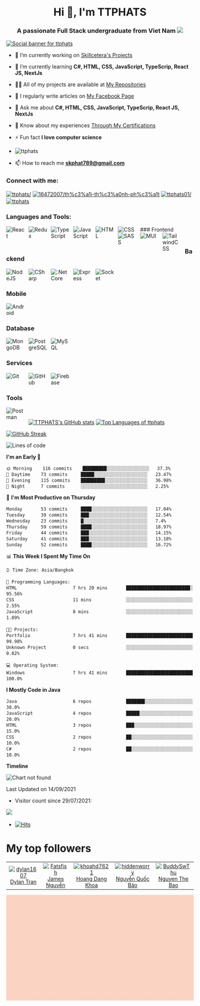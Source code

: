 <h1 align="center">Hi 👋, I'm TTPHATS</h1>

<h3 align="center">A passionate Full Stack undergraduate from Viet Nam
<img src="https://media.giphy.com/media/hvRJCLFzcasrR4ia7z/giphy.gif" width="25px"></h3>

[![Social banner for ttphats](https://github.com/ttphats/ttphats/blob/main/assets/ttphats.gif)](https://www.facebook.com/ttphats01/)

- 🔭 I’m currently working on [Skillcetera's Projects](https://github.com/Skillcetera)

- 🌱 I’m currently learning **C#, HTML, CSS, JavaScript, TypeScrip, React JS, NextJs**

- 👨‍💻 All of my projects are available at [My Repositories](https://github.com/ttphats?tab=repositories)

- 📝 I regularly write articles on [My Facebook Page](https://www.facebook.com/ttphats01/)

- 💬 Ask me about **C#, HTML, CSS, JavaScript, TypeScrip, React JS, NextJs**

- 📄 Know about my experiences [Through My Certifications]()

- ⚡ Fun fact **I love computer science**

- <p align="left"> <img src="https://komarev.com/ghpvc/?username=ttphats&label=Profile%20views&color=blueviolet&style=flat" alt="ttphats" /> </p>

- 📫 How to reach me **skphat789@gmail.com**

<h3 align="left">Connect with me:</h3>
<p align="left">
<a href="https://www.linkedin.com/in/ttphats/" target="blank"><img align="center" src="https://raw.githubusercontent.com/rahuldkjain/github-profile-readme-generator/master/src/images/icons/Social/linked-in-alt.svg" alt="ttphats/" height="30" width="40" /></a>
<a href="https://stackoverflow.com/users/16905214/th%c3%a1i-th%c3%a0nh-ph%c3%a1t" target="blank"><img align="center" src="https://raw.githubusercontent.com/rahuldkjain/github-profile-readme-generator/master/src/images/icons/Social/stack-overflow.svg" alt="16472007/th%c3%a1i-th%c3%a0nh-ph%c3%a1t" height="30" width="40" /></a>
<a href="https://fb.com/ttphats01/" target="blank"><img align="center" src="https://raw.githubusercontent.com/rahuldkjain/github-profile-readme-generator/master/src/images/icons/Social/facebook.svg" alt="ttphats01/" height="30" width="40" /></a>
<a href="https://www.instagram.com/ttphats/" target="blank"><img align="center" src="https://raw.githubusercontent.com/rahuldkjain/github-profile-readme-generator/master/src/images/icons/Social/instagram.svg" alt="ttphats" height="30" width="40" /></a>
</p>

<h3 align="left">Languages and Tools:</h3>
<p align="left"> 
### Frontend

<img align="left" alt="React" width="50px" style="padding-right:10px;" src="https://cdn.jsdelivr.net/gh/devicons/devicon/icons/react/react-original.svg" />
<img align="left" alt="Redux" width="50px" style="padding-right:10px;" src="https://cdn.jsdelivr.net/gh/devicons/devicon/icons/redux/redux-original.svg" />
<img align="left" alt="TypeScript" width="50px" style="padding-right:10px;" src="https://cdn.jsdelivr.net/gh/devicons/devicon/icons/typescript/typescript-plain.svg" />
<img align="left" alt="JavaScript" width="50px" style="padding-right:10px;" src="https://cdn.jsdelivr.net/gh/devicons/devicon/icons/javascript/javascript-plain.svg" />
<img align="left" alt="HTML" width="50px" style="padding-right:10px;" src="https://cdn.jsdelivr.net/gh/devicons/devicon/icons/html5/html5-plain.svg" />
<img align="left" alt="CSS" width="50px" style="padding-right:10px;" src="https://cdn.jsdelivr.net/gh/devicons/devicon/icons/css3/css3-plain.svg" />
<img align="left" alt="SASS" width="50px" style="padding-right:10px;" src="https://cdn.jsdelivr.net/gh/devicons/devicon/icons/sass/sass-original.svg" />
<img align="left" alt="MUI" width="50px" style="padding-right:10px;" src="https://cdn.jsdelivr.net/gh/devicons/devicon/icons/materialui/materialui-original.svg" />
<img align="left" alt="TailwindCSS" width="50px" style="padding-right:10px;" src="https://cdn.jsdelivr.net/gh/devicons/devicon/icons/tailwindcss/tailwindcss-plain.svg" /><br />

<br/>

### Backend

<img align="left" alt="NodeJS" width="50px" style="padding-right:10px;" src="https://cdn.jsdelivr.net/gh/devicons/devicon/icons/nodejs/nodejs-original.svg" />
<img align="left" alt="CSharp" width="50px" style="padding-right:10px;" src="https://cdn.jsdelivr.net/gh/devicons/devicon/icons/csharp/csharp-original.svg" />
<img align="left" alt=".Net Core" width="50px" style="padding-right:10px;" src="https://cdn.jsdelivr.net/gh/devicons/devicon/icons/dotnetcore/dotnetcore-original.svg" />
<img align="left" alt="Express" width="50px" style="padding-right:10px;" src="https://cdn.jsdelivr.net/gh/devicons/devicon/icons/express/express-original.svg" />
<img align="left" alt="Socket" width="50px" style="padding-right:10px;" src="https://cdn.jsdelivr.net/gh/devicons/devicon/icons/socketio/socketio-original-wordmark.svg" /><br />

<br/>

### Mobile

<img align="left" alt="Android" width="50px" style="padding-right:10px;" src="https://cdn.jsdelivr.net/gh/devicons/devicon/icons/android/android-original-wordmark.svg" />
<br />

<br/>

### Database

<img align="left" alt="MongoDB" width="50px" style="padding-right:10px;" src="https://cdn.jsdelivr.net/gh/devicons/devicon/icons/mongodb/mongodb-original.svg" />
<img align="left" alt="PostgreSQL" width="50px" style="padding-right:10px;" src="https://cdn.jsdelivr.net/gh/devicons/devicon/icons/postgresql/postgresql-original.svg" />
<img align="left" alt="MySQL" width="50px" style="padding-right:10px;" src="https://cdn.jsdelivr.net/gh/devicons/devicon/icons/mysql/mysql-original-wordmark.svg" />
<br />

<br/>

### Services

<img align="left" alt="Git" width="50px" style="padding-right:10px;" src="https://cdn.jsdelivr.net/gh/devicons/devicon/icons/git/git-original.svg" />
<img align="left" alt="GitHub" width="50px" style="padding-right:10px;" src="https://user-images.githubusercontent.com/67447840/220037637-cff5669e-da0e-45de-98f1-cdf5b67fff26.png" />
<img align="left" alt="Firebase" width="50px" style="padding-right:10px;" src="https://cdn.jsdelivr.net/gh/devicons/devicon/icons/firebase/firebase-plain-wordmark.svg" /><br />

<br/>

### Tools

<img align="left" alt="Postman" width="50px" style="padding-right:10px;" src="https://user-images.githubusercontent.com/67447840/220038329-e5213d83-ec34-4a82-9647-1b70ff8f2bfe.png" />
<br />

</p>

[![TTPHATS's GitHub stats](https://github-readme-stats.vercel.app/api?username=ttphats&show_icons=true&theme=great-gatsby&locale=en)](https://github-readme-stats.vercel.app/api?username=ttphats&show_icons=true&theme=great-gatsby&locale=en) [![Top Languages of ttphats](https://github-readme-stats.vercel.app/api/top-langs?username=ttphats&show_icons=true&theme=radical&locale=en&layout=compact)](https://github-readme-stats.vercel.app/api/top-langs?username=ttphats&show_icons=true&theme=radical&locale=en&layout=compact)

[![GitHub Streak](https://github-readme-streak-stats.herokuapp.com?user=ttphats&background=000000&sideNums=FD9C2B&currStreakNum=FD9C2B&dates=FDFD6A&sideLabels=FD9C2B&border=DDBD1F&stroke=CCC235)](https://git.io/streak-stats)

<!--START_SECTION:waka-->

![Lines of code](https://img.shields.io/badge/From%20Hello%20World%20I%27ve%20Written-2.0%20million%20lines%20of%20code-blue)

**I'm an Early 🐤**

```text
🌞 Morning    116 commits    █████████░░░░░░░░░░░░░░░░   37.3%
🌆 Daytime    73 commits     █████░░░░░░░░░░░░░░░░░░░░   23.47%
🌃 Evening    115 commits    █████████░░░░░░░░░░░░░░░░   36.98%
🌙 Night      7 commits      ░░░░░░░░░░░░░░░░░░░░░░░░░   2.25%

```

📅 **I'm Most Productive on Thursday**

```text
Monday       53 commits     ████░░░░░░░░░░░░░░░░░░░░░   17.04%
Tuesday      39 commits     ███░░░░░░░░░░░░░░░░░░░░░░   12.54%
Wednesday    23 commits     █░░░░░░░░░░░░░░░░░░░░░░░░   7.4%
Thursday     59 commits     ████░░░░░░░░░░░░░░░░░░░░░   18.97%
Friday       44 commits     ███░░░░░░░░░░░░░░░░░░░░░░   14.15%
Saturday     41 commits     ███░░░░░░░░░░░░░░░░░░░░░░   13.18%
Sunday       52 commits     ████░░░░░░░░░░░░░░░░░░░░░   16.72%

```

📊 **This Week I Spent My Time On**

```text
⌚︎ Time Zone: Asia/Bangkok

💬 Programming Languages:
HTML                     7 hrs 20 mins       ████████████████████████░   95.56%
CSS                      11 mins             ░░░░░░░░░░░░░░░░░░░░░░░░░   2.55%
JavaScript               8 mins              ░░░░░░░░░░░░░░░░░░░░░░░░░   1.89%

🐱‍💻 Projects:
Portfolio                7 hrs 41 mins       █████████████████████████   99.98%
Unknown Project          0 secs              ░░░░░░░░░░░░░░░░░░░░░░░░░   0.02%

💻 Operating System:
Windows                  7 hrs 41 mins       █████████████████████████   100.0%

```

**I Mostly Code in Java**

```text
Java                     6 repos             ███████░░░░░░░░░░░░░░░░░░   30.0%
JavaScript               4 repos             █████░░░░░░░░░░░░░░░░░░░░   20.0%
HTML                     3 repos             ███░░░░░░░░░░░░░░░░░░░░░░   15.0%
CSS                      2 repos             ██░░░░░░░░░░░░░░░░░░░░░░░   10.0%
C#                       2 repos             ██░░░░░░░░░░░░░░░░░░░░░░░   10.0%

```

**Timeline**

![Chart not found]()

Last Updated on 14/09/2021

<!--END_SECTION:waka-->

- Visitor count since 29/07/2021:
<p align="left"> 
  <img src="https://profile-counter.glitch.me/ttphats/count.svg" />
</p>

- [![Hits](https://hits.seeyoufarm.com/api/count/incr/badge.svg?url=https%3A%2F%2Fgithub.com%2Fttphats%2Fhit-counter&count_bg=%2379C83D&title_bg=%23555555&icon=&icon_color=%23E7E7E7&title=hits&edge_flat=false)](https://hits.seeyoufarm.com)

# My top followers

<!--START_SECTION:top-followers-->
<table>
  <tr>
    <td align="center">
      <a href="https://github.com/dylan1607">
        <img src="https://avatars2.githubusercontent.com/u/67869620" width="100px;" alt="dylan1607"/>
      </a>
      <br />
      <a href="https://github.com/dylan1607">Dylan Tran</a>
    </td>
    <td align="center">
      <a href="https://github.com/Fatsfish">
        <img src="https://avatars2.githubusercontent.com/u/73916167" width="100px;" alt="Fatsfish"/>
      </a>
      <br />
      <a href="https://github.com/Fatsfish">James Nguyễn</a>
    </td>
    <td align="center">
      <a href="https://github.com/khoahd7621">
        <img src="https://avatars2.githubusercontent.com/u/77594830" width="100px;" alt="khoahd7621"/>
      </a>
      <br />
      <a href="https://github.com/khoahd7621">Hoang Dang Khoa</a>
    </td>
    <td align="center">
      <a href="https://github.com/hiddenworry">
        <img src="https://avatars2.githubusercontent.com/u/61373818" width="100px;" alt="hiddenworry"/>
      </a>
      <br />
      <a href="https://github.com/hiddenworry">Nguyễn Quốc Bảo</a>
    </td>
    <td align="center">
      <a href="https://github.com/BuddySwThu">
        <img src="https://avatars2.githubusercontent.com/u/87059281" width="100px;" alt="BuddySwThu"/>
      </a>
      <br />
      <a href="https://github.com/BuddySwThu">Nguyen The Bao</a>
    </td>
  </tr>
</table>
<!--END_SECTION:top-followers-->

[![Social banner for ttphats](https://github.com/ttphats/ttphats/blob/main/assets/Sharing.gif)](https://www.facebook.com/ttphats01)
